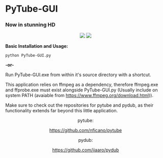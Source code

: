 # PyTube-GUI
### Now in stunning HD

<p align="center">
    <img src="https://i.imgur.com/aVXOsbo.png">
    <img src="https://i.imgur.com/5BY4tHu.png">
</p>

<strong>Basic Installation and Usage:</strong>

`python PyTube-GUI.py`

<strong>-or-</strong>

Run PyTube-GUI.exe from within it's source directory with a shortcut.

This application relies on ffmpeg as a dependency, therefore ffmpeg.exe and ffprobe.exe must exist alongside PyTube-GUI.py (Usually include on system PATH (avaiable from https://www.ffmpeg.org/download.html)).

Make sure to check out the repositories for pytube and pydub, as their functionality extends far beyond this little application. 

<div align=center>

pytube:

https://github.com/nficano/pytube

pydub:

https://github.com/jiaaro/pydub

<div>

